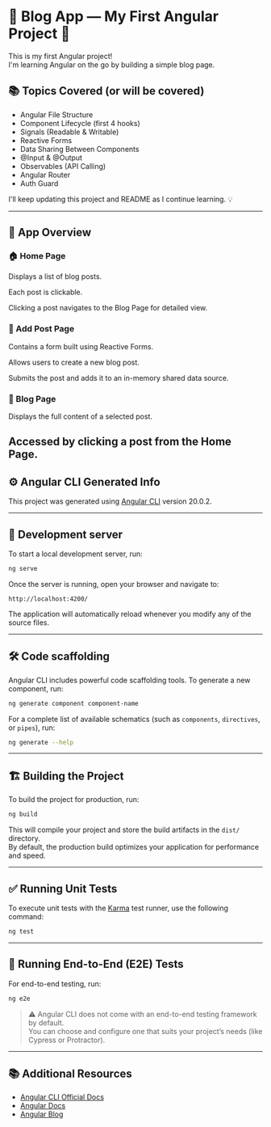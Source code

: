 # 📝 Blog App — My First Angular Project 🚀

This is my first Angular project!  
I'm learning Angular on the go by building a simple blog page.

## 📚 Topics Covered (or will be covered)

- Angular File Structure
- Component Lifecycle (first 4 hooks)
- Signals (Readable & Writable)
- Reactive Forms
- Data Sharing Between Components
- @Input & @Output
- Observables (API Calling)
- Angular Router
- Auth Guard

I'll keep updating this project and README as I continue learning. 💡

---
## 🔧 App Overview

### 🏠 Home Page
Displays a list of blog posts.

Each post is clickable.

Clicking a post navigates to the Blog Page for detailed view.

### 📝 Add Post Page
Contains a form built using Reactive Forms.

Allows users to create a new blog post.

Submits the post and adds it to an in-memory shared data source.

### 📄 Blog Page
Displays the full content of a selected post.

Accessed by clicking a post from the Home Page.
---

## ⚙️ Angular CLI Generated Info

This project was generated using [Angular CLI](https://github.com/angular/angular-cli) version 20.0.2.

---

## 🚀 Development server

To start a local development server, run:

```bash
ng serve
```

Once the server is running, open your browser and navigate to:

```
http://localhost:4200/
```

The application will automatically reload whenever you modify any of the source files.

---

## 🛠️ Code scaffolding

Angular CLI includes powerful code scaffolding tools. To generate a new component, run:

```bash
ng generate component component-name
```

For a complete list of available schematics (such as `components`, `directives`, or `pipes`), run:

```bash
ng generate --help
```

---

## 🏗️ Building the Project

To build the project for production, run:

```bash
ng build
```

This will compile your project and store the build artifacts in the `dist/` directory.  
By default, the production build optimizes your application for performance and speed.

---

## ✅ Running Unit Tests

To execute unit tests with the [Karma](https://karma-runner.github.io) test runner, use the following command:

```bash
ng test
```

---

## 🔎 Running End-to-End (E2E) Tests

For end-to-end testing, run:

```bash
ng e2e
```

> ⚠️ Angular CLI does not come with an end-to-end testing framework by default.  
> You can choose and configure one that suits your project’s needs (like Cypress or Protractor).

---

## 📚 Additional Resources

- [Angular CLI Official Docs](https://angular.dev/tools/cli)
- [Angular Docs](https://angular.dev)
- [Angular Blog](https://blog.angular.io/)
